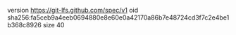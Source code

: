 version https://git-lfs.github.com/spec/v1
oid sha256:fa5ceb9a4eeb0694880e8e60e0a42170a86b7e48724cd3f7c2e4be1b368c8926
size 40
